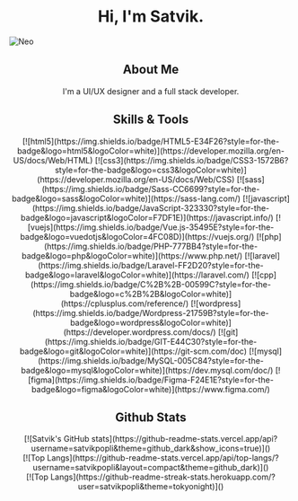 
<h1 align="center"> Hi, I'm Satvik.</h1>

![Neo](https://c.tenor.com/ang0VzOwbdAAAAAC/the-matrix-reloaded-matrix.gif)


<h2 align="center"> About Me</h2>

<p align="center">
I'm a UI/UX designer and a full stack developer.
</p>

<h2 align="center"> Skills & Tools</h2>

<div align="center">
[![html5](https://img.shields.io/badge/HTML5-E34F26?style=for-the-badge&logo=html5&logoColor=white)](https://developer.mozilla.org/en-US/docs/Web/HTML)
[![css3](https://img.shields.io/badge/CSS3-1572B6?style=for-the-badge&logo=css3&logoColor=white)](https://developer.mozilla.org/en-US/docs/Web/CSS)
[![sass](https://img.shields.io/badge/Sass-CC6699?style=for-the-badge&logo=sass&logoColor=white)](https://sass-lang.com/)
[![javascript](https://img.shields.io/badge/JavaScript-323330?style=for-the-badge&logo=javascript&logoColor=F7DF1E)](https://javascript.info/)
[![vuejs](https://img.shields.io/badge/Vue.js-35495E?style=for-the-badge&logo=vuedotjs&logoColor=4FC08D)](https://vuejs.org/)
[![php](https://img.shields.io/badge/PHP-777BB4?style=for-the-badge&logo=php&logoColor=white)](https://www.php.net/)
[![laravel](https://img.shields.io/badge/Laravel-FF2D20?style=for-the-badge&logo=laravel&logoColor=white)](https://laravel.com/)
[![cpp](https://img.shields.io/badge/C%2B%2B-00599C?style=for-the-badge&logo=c%2B%2B&logoColor=white)](https://cplusplus.com/reference/)
[![wordpress](https://img.shields.io/badge/Wordpress-21759B?style=for-the-badge&logo=wordpress&logoColor=white)](https://developer.wordpress.com/docs/)
[![git](https://img.shields.io/badge/GIT-E44C30?style=for-the-badge&logo=git&logoColor=white)](https://git-scm.com/doc)
[![mysql](https://img.shields.io/badge/MySQL-005C84?style=for-the-badge&logo=mysql&logoColor=white)](https://dev.mysql.com/doc/)
[![figma](https://img.shields.io/badge/Figma-F24E1E?style=for-the-badge&logo=figma&logoColor=white)](https://www.figma.com/)
</div>

<h2 align="center"> Github Stats </h2>

<div align="center">
[![Satvik's GitHub stats](https://github-readme-stats.vercel.app/api?username=satvikpopli&theme=github_dark&show_icons=true)]()
</div>

<div align="center">
[![Top Langs](https://github-readme-stats.vercel.app/api/top-langs/?username=satvikpopli&layout=compact&theme=github_dark)]()
</div>

<div align="center">
[![Top Langs](https://github-readme-streak-stats.herokuapp.com/?user=satvikpopli&theme=tokyonight)]()
</div>
